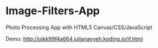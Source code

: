 # Image-Filters-App

Photo Processing App with HTML5 Canvas/CSS/JavaScript

Demo: http://ujkk99f4a664.julianayyeh.koding.io/if.html
